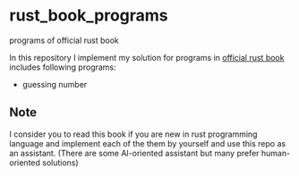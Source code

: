# rust_book_programs

programs of official rust book

In this repository I implement my solution for programs in [official rust book](https://doc.rust-lang.org/book) includes following programs:

- guessing number

## Note

I consider you to read this book if you are new in rust programming language and implement each of the them by yourself and use this repo as an assistant.
(There are some AI-oriented assistant but many prefer human-oriented solutions)
